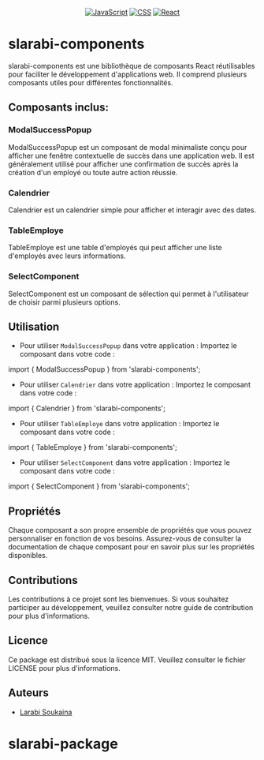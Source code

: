 <div align="center">

  [![JavaScript](https://img.shields.io/badge/JavaScript-F7DF1E?style=for-the-badge&logo=javascript&logoColor=black)](https://developer.mozilla.org/en-US/docs/Web/JavaScript)
  [![CSS](https://img.shields.io/badge/CSS-1572B6?style=for-the-badge&logo=css3&logoColor=white)](https://developer.mozilla.org/en-US/docs/Web/CSS)
  [![React](https://img.shields.io/badge/React-70DAFB?style=for-the-badge&logo=react&logoColor=blue)](https://reactjs.org/)
  

</div>



# slarabi-components

slarabi-components est une bibliothèque de composants React réutilisables pour faciliter le développement d'applications web. Il comprend plusieurs composants utiles pour différentes fonctionnalités.

## Composants inclus:

### ModalSuccessPopup

ModalSuccessPopup est un composant de modal minimaliste conçu pour afficher une fenêtre contextuelle de succès dans une application web. Il est généralement utilisé pour afficher une confirmation de succès après la création d'un employé ou toute autre action réussie.

### Calendrier

Calendrier est un calendrier simple pour afficher et interagir avec des dates.

### TableEmploye

TableEmploye est une table d'employés qui peut afficher une liste d'employés avec leurs informations.

### SelectComponent

SelectComponent est un composant de sélection qui permet à l'utilisateur de choisir parmi plusieurs options.


## Utilisation

- Pour utiliser `ModalSuccessPopup` dans votre application :
Importez le composant dans votre code :

import { ModalSuccessPopup } from 'slarabi-components';

- Pour utiliser `Calendrier` dans votre application :
Importez le composant dans votre code :

import { Calendrier } from 'slarabi-components';

- Pour utiliser `TableEmploye` dans votre application :
Importez le composant dans votre code :

import { TableEmploye } from 'slarabi-components';

- Pour utiliser `SelectComponent` dans votre application :
Importez le composant dans votre code :

import { SelectComponent } from 'slarabi-components';

## Propriétés

Chaque composant a son propre ensemble de propriétés que vous pouvez personnaliser en fonction de vos besoins. Assurez-vous de consulter la documentation de chaque composant pour en savoir plus sur les propriétés disponibles.

## Contributions

Les contributions à ce projet sont les bienvenues. Si vous souhaitez participer au développement, veuillez consulter notre guide de contribution pour plus d'informations.

## Licence

Ce package est distribué sous la licence MIT. Veuillez consulter le fichier LICENSE pour plus d'informations.

## Auteurs

- [Larabi Soukaina](https://github.com/Soukainalarabi)


# slarabi-package

